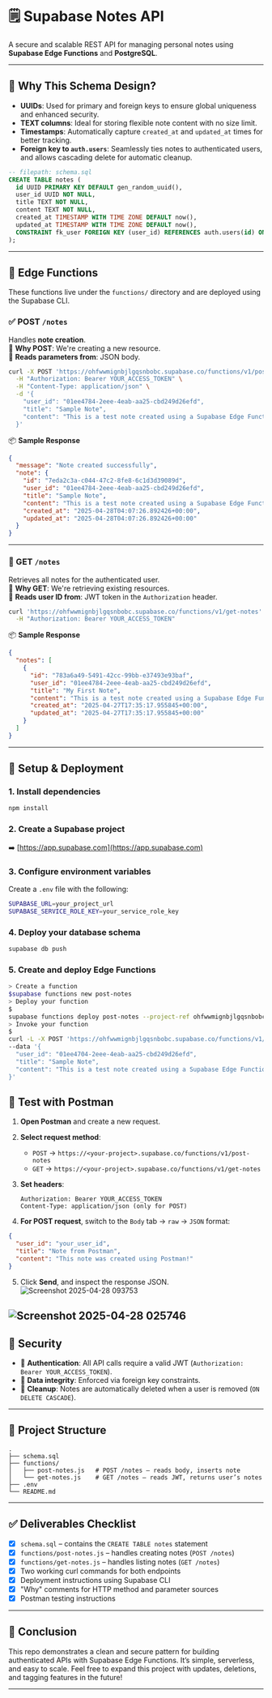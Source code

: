 # 🗒️ Supabase Notes API

A secure and scalable REST API for managing personal notes using **Supabase Edge Functions** and **PostgreSQL**.

---

## 🧠 Why This Schema Design?

- **UUIDs**: Used for primary and foreign keys to ensure global uniqueness and enhanced security.  
- **TEXT columns**: Ideal for storing flexible note content with no size limit.  
- **Timestamps**: Automatically capture `created_at` and `updated_at` times for better tracking.  
- **Foreign key to `auth.users`**: Seamlessly ties notes to authenticated users, and allows cascading delete for automatic cleanup.

```sql
-- filepath: schema.sql
CREATE TABLE notes (
  id UUID PRIMARY KEY DEFAULT gen_random_uuid(),
  user_id UUID NOT NULL,
  title TEXT NOT NULL,
  content TEXT NOT NULL,
  created_at TIMESTAMP WITH TIME ZONE DEFAULT now(),
  updated_at TIMESTAMP WITH TIME ZONE DEFAULT now(),
  CONSTRAINT fk_user FOREIGN KEY (user_id) REFERENCES auth.users(id) ON DELETE CASCADE
);
```

---

## 🧩 Edge Functions

These functions live under the `functions/` directory and are deployed using the Supabase CLI.

### ✅ POST `/notes`

Handles **note creation**.  
📝 **Why POST**: We're creating a new resource.  
📍 **Reads parameters from**: JSON body.

```bash
curl -X POST 'https://ohfwwmignbjlgqsnbobc.supabase.co/functions/v1/post-notes' \
  -H "Authorization: Bearer YOUR_ACCESS_TOKEN" \
  -H "Content-Type: application/json" \
  -d '{
    "user_id": "01ee4784-2eee-4eab-aa25-cbd249d26efd",
    "title": "Sample Note",
    "content": "This is a test note created using a Supabase Edge Function."
  }'
```

📦 **Sample Response**
```json
{
  "message": "Note created successfully",
  "note": {
    "id": "7eda2c3a-c044-47c2-8fe8-6c1d3d39089d",
    "user_id": "01ee4784-2eee-4eab-aa25-cbd249d26efd",
    "title": "Sample Note",
    "content": "This is a test note created using a Supabase Edge Function.",
    "created_at": "2025-04-28T04:07:26.892426+00:00",
    "updated_at": "2025-04-28T04:07:26.892426+00:00"
  }
}
```

---

### 📄 GET `/notes`

Retrieves all notes for the authenticated user.  
📎 **Why GET**: We're retrieving existing resources.  
📍 **Reads user ID from**: JWT token in the `Authorization` header.

```bash
curl 'https://ohfwwmignbjlgqsnbobc.supabase.co/functions/v1/get-notes' \
  -H "Authorization: Bearer YOUR_ACCESS_TOKEN"
```

📦 **Sample Response**
```json
{
  "notes": [
    {
      "id": "783a6a49-5491-42cc-99bb-e37493e93baf",
      "user_id": "01ee4784-2eee-4eab-aa25-cbd249d26efd",
      "title": "My First Note",
      "content": "This is a test note created using a Supabase Edge Function.",
      "created_at": "2025-04-27T17:35:17.955845+00:00",
      "updated_at": "2025-04-27T17:35:17.955845+00:00"
    }
  ]
}
```

---

## 🚀 Setup & Deployment

### 1. Install dependencies
```bash
npm install
```

### 2. Create a Supabase project  
➡️ [https://app.supabase.com](https://app.supabase.com)

### 3. Configure environment variables
Create a `.env` file with the following:
```bash
SUPABASE_URL=your_project_url
SUPABASE_SERVICE_ROLE_KEY=your_service_role_key
```

### 4. Deploy your database schema
```bash
supabase db push
```

### 5. Create and deploy Edge Functions
```bash
> Create a function
$supabase functions new post-notes
> Deploy your function
$
supabase functions deploy post-notes --project-ref ohfwwmignbjlgqsnbobc 
> Invoke your function
$
curl -L -X POST 'https://ohfwwmignbjlgqsnbobc.supabase.co/functions/v1/post-notes' --header 'Content-Type: application/json' \
--data '{
  "user_id": "01ee4704-2eee-4eab-aa25-cbd249d26efd",
  "title": "Sample Note",
  "content": "This is a test note created using a Supabase Edge Function."
}'
```

## 🧪 Test with Postman

1. **Open Postman** and create a new request.

2. **Select request method**:
   - `POST` → `https://<your-project>.supabase.co/functions/v1/post-notes`
   - `GET` → `https://<your-project>.supabase.co/functions/v1/get-notes`

3. **Set headers**:
   ```
   Authorization: Bearer YOUR_ACCESS_TOKEN
   Content-Type: application/json (only for POST)
   ```

4. **For POST request**, switch to the `Body` tab → `raw` → `JSON` format:
```json
{
  "user_id": "your_user_id",
  "title": "Note from Postman",
  "content": "This note was created using Postman!"
}
```

5. Click **Send**, and inspect the response JSON.
![Screenshot 2025-04-28 093753](https://github.com/user-attachments/assets/9ea16c48-eadb-4e05-b9fa-7140ce9a6751)

![Screenshot 2025-04-28 025746](https://github.com/user-attachments/assets/6b36f79a-e160-4f8d-9176-f93ca0fb98c4)
---

## 🔐 Security

- 🔐 **Authentication**: All API calls require a valid JWT (`Authorization: Bearer YOUR_ACCESS_TOKEN`).
- 🔄 **Data integrity**: Enforced via foreign key constraints.
- 🧹 **Cleanup**: Notes are automatically deleted when a user is removed (`ON DELETE CASCADE`).

---

## 📁 Project Structure

```
.
├── schema.sql
├── functions/
│   ├── post-notes.js   # POST /notes – reads body, inserts note
│   └── get-notes.js    # GET /notes – reads JWT, returns user’s notes
├── .env
└── README.md
```

---

## ✅ Deliverables Checklist

- [x] `schema.sql` – contains the `CREATE TABLE notes` statement  
- [x] `functions/post-notes.js` – handles creating notes (`POST /notes`)  
- [x] `functions/get-notes.js` – handles listing notes (`GET /notes`)  
- [x] Two working curl commands for both endpoints  
- [x] Deployment instructions using Supabase CLI  
- [x] "Why" comments for HTTP method and parameter sources  
- [x] Postman testing instructions

---

## 📌 Conclusion

This repo demonstrates a clean and secure pattern for building authenticated APIs with Supabase Edge Functions. It’s simple, serverless, and easy to scale. Feel free to expand this project with updates, deletions, and tagging features in the future!

---
